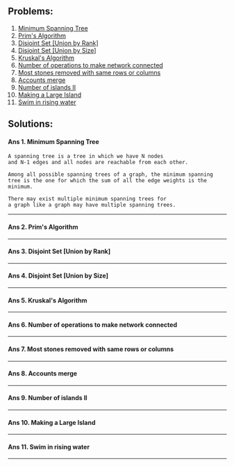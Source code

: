 ## Problems:

1. [Minimum Spanning Tree](#ans-1)
2. [Prim's Algorithm](#ans-2)
3. [Disjoint Set \[Union by Rank\]](#ans-3)
4. [Disjoint Set \[Union by Size\]](#ans-4)
5. [Kruskal's Algorithm](#ans-5)
6. [Number of operations to make network connected](#ans-6)
7. [Most stones removed with same rows or columns](#ans-7)
8. [Accounts merge](#ans-8)
9. [Number of islands II](#ans-9)
10. [Making a Large Island](#ans-10)
11. [Swim in rising water](#ans-11)


## Solutions:

#### Ans 1. Minimum Spanning Tree
    A spanning tree is a tree in which we have N nodes
    and N-1 edges and all nodes are reachable from each other.

    Among all possible spanning trees of a graph, the minimum spanning 
    tree is the one for which the sum of all the edge weights is the minimum.

    There may exist multiple minimum spanning trees for 
    a graph like a graph may have multiple spanning trees.
________________________________


#### Ans 2. Prim's Algorithm
________________________________


#### Ans 3. Disjoint Set \[Union by Rank\]
________________________________


#### Ans 4. Disjoint Set \[Union by Size\]
________________________________


#### Ans 5. Kruskal's Algorithm
________________________________


#### Ans 6. Number of operations to make network connected
________________________________


#### Ans 7. Most stones removed with same rows or columns
________________________________


#### Ans 8. Accounts merge
________________________________


#### Ans 9. Number of islands II
________________________________


#### Ans 10. Making a Large Island
________________________________


#### Ans 11. Swim in rising water
________________________________
